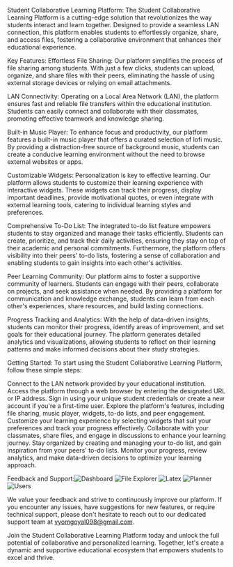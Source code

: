 Student Collaborative Learning Platform:
The Student Collaborative Learning Platform is a cutting-edge solution that revolutionizes the way students interact and learn together. Designed to provide a seamless LAN connection, this platform enables students to effortlessly organize, share, and access files, fostering a collaborative environment that enhances their educational experience.


Key Features:
Effortless File Sharing: Our platform simplifies the process of file sharing among students. With just a few clicks, students can upload, organize, and share files with their peers, eliminating the hassle of using external storage devices or relying on email attachments.

LAN Connectivity: Operating on a Local Area Network (LAN), the platform ensures fast and reliable file transfers within the educational institution. Students can easily connect and collaborate with their classmates, promoting effective teamwork and knowledge sharing.

Built-in Music Player: To enhance focus and productivity, our platform features a built-in music player that offers a curated selection of lofi music. By providing a distraction-free source of background music, students can create a conducive learning environment without the need to browse external websites or apps.

Customizable Widgets: Personalization is key to effective learning. Our platform allows students to customize their learning experience with interactive widgets. These widgets can track their progress, display important deadlines, provide motivational quotes, or even integrate with external learning tools, catering to individual learning styles and preferences.

Comprehensive To-Do List: The integrated to-do list feature empowers students to stay organized and manage their tasks efficiently. Students can create, prioritize, and track their daily activities, ensuring they stay on top of their academic and personal commitments. Furthermore, the platform offers visibility into their peers' to-do lists, fostering a sense of collaboration and enabling students to gain insights into each other's activities.

Peer Learning Community: Our platform aims to foster a supportive community of learners. Students can engage with their peers, collaborate on projects, and seek assistance when needed. By providing a platform for communication and knowledge exchange, students can learn from each other's experiences, share resources, and build lasting connections.

Progress Tracking and Analytics: With the help of data-driven insights, students can monitor their progress, identify areas of improvement, and set goals for their educational journey. The platform generates detailed analytics and visualizations, allowing students to reflect on their learning patterns and make informed decisions about their study strategies.



Getting Started:
To start using the Student Collaborative Learning Platform, follow these simple steps:

Connect to the LAN network provided by your educational institution.
Access the platform through a web browser by entering the designated URL or IP address.
Sign in using your unique student credentials or create a new account if you're a first-time user.
Explore the platform's features, including file sharing, music player, widgets, to-do lists, and peer engagement.
Customize your learning experience by selecting widgets that suit your preferences and track your progress effectively.
Collaborate with your classmates, share files, and engage in discussions to enhance your learning journey.
Stay organized by creating and managing your to-do list, and gain inspiration from your peers' to-do lists.
Monitor your progress, review analytics, and make data-driven decisions to optimize your learning approach.


Feedback and Support:![Dashboard ](https://github.com/iamcool0090/lastrvce/assets/126415207/d09e20c5-b0d1-4537-b063-affac95d2c12)
![File Explorer](https://github.com/iamcool0090/lastrvce/assets/126415207/2b576625-9433-4e52-b44c-61323028fe4f)
![Latex](https://github.com/iamcool0090/lastrvce/assets/126415207/4a27d0e4-0edb-4d79-a523-631a690fd49a)
![Planner](https://github.com/iamcool0090/lastrvce/assets/126415207/bc7d8a81-f244-44e6-a9b5-7f978f53cac9)
![Users](https://github.com/Niksha29/lastrvce/assets/129169142/31d9e90e-9979-46f8-939a-565649db4602)


We value your feedback and strive to continuously improve our platform. If you encounter any issues, have suggestions for new features, or require technical support, please don't hesitate to reach out to our dedicated support team at vyomgoyal098@gmail.com.

Join the Student Collaborative Learning Platform today and unlock the full potential of collaborative and personalized learning. Together, let's create a dynamic and supportive educational ecosystem that empowers students to excel and thrive.
